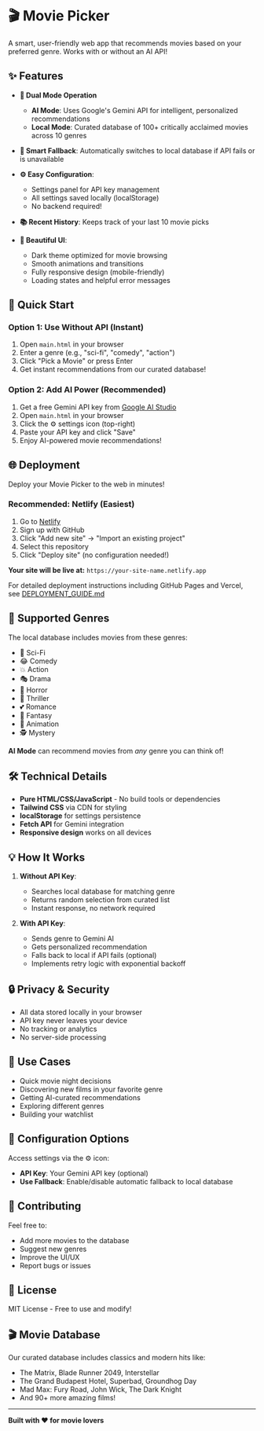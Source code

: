 # 🎬 Movie Picker

A smart, user-friendly web app that recommends movies based on your preferred genre. Works with or without an AI API!

## ✨ Features

- **🤖 Dual Mode Operation**
  - **AI Mode**: Uses Google's Gemini API for intelligent, personalized recommendations
  - **Local Mode**: Curated database of 100+ critically acclaimed movies across 10 genres
  
- **💾 Smart Fallback**: Automatically switches to local database if API fails or is unavailable

- **⚙️ Easy Configuration**: 
  - Settings panel for API key management
  - All settings saved locally (localStorage)
  - No backend required!

- **📚 Recent History**: Keeps track of your last 10 movie picks

- **🎨 Beautiful UI**:
  - Dark theme optimized for movie browsing
  - Smooth animations and transitions
  - Fully responsive design (mobile-friendly)
  - Loading states and helpful error messages

## 🚀 Quick Start

### Option 1: Use Without API (Instant)
1. Open `main.html` in your browser
2. Enter a genre (e.g., "sci-fi", "comedy", "action")
3. Click "Pick a Movie" or press Enter
4. Get instant recommendations from our curated database!

### Option 2: Add AI Power (Recommended)
1. Get a free Gemini API key from [Google AI Studio](https://aistudio.google.com/apikey)
2. Open `main.html` in your browser
3. Click the ⚙️ settings icon (top-right)
4. Paste your API key and click "Save"
5. Enjoy AI-powered movie recommendations!

## 🌐 Deployment

Deploy your Movie Picker to the web in minutes!

### Recommended: Netlify (Easiest)
1. Go to [Netlify](https://www.netlify.com)
2. Sign up with GitHub
3. Click "Add new site" → "Import an existing project"
4. Select this repository
5. Click "Deploy site" (no configuration needed!)

**Your site will be live at:** `https://your-site-name.netlify.app`

For detailed deployment instructions including GitHub Pages and Vercel, see [DEPLOYMENT_GUIDE.md](DEPLOYMENT_GUIDE.md)

## 📖 Supported Genres

The local database includes movies from these genres:
- 🚀 Sci-Fi
- 😂 Comedy
- 💥 Action
- 🎭 Drama
- 👻 Horror
- 🔪 Thriller
- 💕 Romance
- 🧙 Fantasy
- 🎨 Animation
- 🕵️ Mystery

**AI Mode** can recommend movies from *any* genre you can think of!

## 🛠️ Technical Details

- **Pure HTML/CSS/JavaScript** - No build tools or dependencies
- **Tailwind CSS** via CDN for styling
- **localStorage** for settings persistence
- **Fetch API** for Gemini integration
- **Responsive design** works on all devices

## 💡 How It Works

1. **Without API Key**: 
   - Searches local database for matching genre
   - Returns random selection from curated list
   - Instant response, no network required

2. **With API Key**:
   - Sends genre to Gemini AI
   - Gets personalized recommendation
   - Falls back to local if API fails (optional)
   - Implements retry logic with exponential backoff

## 🔒 Privacy & Security

- All data stored locally in your browser
- API key never leaves your device
- No tracking or analytics
- No server-side processing

## 🎯 Use Cases

- Quick movie night decisions
- Discovering new films in your favorite genre
- Getting AI-curated recommendations
- Exploring different genres
- Building your watchlist

## 📝 Configuration Options

Access settings via the ⚙️ icon:
- **API Key**: Your Gemini API key (optional)
- **Use Fallback**: Enable/disable automatic fallback to local database

## 🤝 Contributing

Feel free to:
- Add more movies to the database
- Suggest new genres
- Improve the UI/UX
- Report bugs or issues

## 📄 License

MIT License - Free to use and modify!

## 🎬 Movie Database

Our curated database includes classics and modern hits like:
- The Matrix, Blade Runner 2049, Interstellar
- The Grand Budapest Hotel, Superbad, Groundhog Day
- Mad Max: Fury Road, John Wick, The Dark Knight
- And 90+ more amazing films!

---

**Built with ❤️ for movie lovers**
